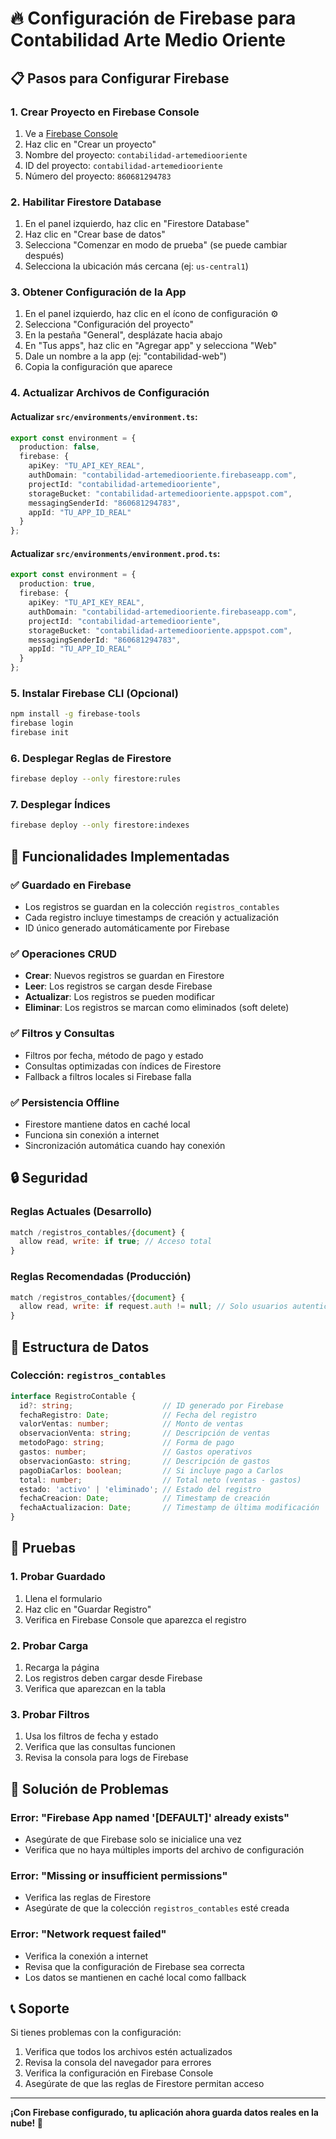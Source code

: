 # 🔥 Configuración de Firebase para Contabilidad Arte Medio Oriente

## 📋 Pasos para Configurar Firebase

### 1. Crear Proyecto en Firebase Console
1. Ve a [Firebase Console](https://console.firebase.google.com/)
2. Haz clic en "Crear un proyecto"
3. Nombre del proyecto: `contabilidad-artemediooriente`
4. ID del proyecto: `contabilidad-artemediooriente`
5. Número del proyecto: `860681294783`

### 2. Habilitar Firestore Database
1. En el panel izquierdo, haz clic en "Firestore Database"
2. Haz clic en "Crear base de datos"
3. Selecciona "Comenzar en modo de prueba" (se puede cambiar después)
4. Selecciona la ubicación más cercana (ej: `us-central1`)

### 3. Obtener Configuración de la App
1. En el panel izquierdo, haz clic en el ícono de configuración ⚙️
2. Selecciona "Configuración del proyecto"
3. En la pestaña "General", desplázate hacia abajo
4. En "Tus apps", haz clic en "Agregar app" y selecciona "Web"
5. Dale un nombre a la app (ej: "contabilidad-web")
6. Copia la configuración que aparece

### 4. Actualizar Archivos de Configuración

#### Actualizar `src/environments/environment.ts`:
```typescript
export const environment = {
  production: false,
  firebase: {
    apiKey: "TU_API_KEY_REAL",
    authDomain: "contabilidad-artemediooriente.firebaseapp.com",
    projectId: "contabilidad-artemediooriente",
    storageBucket: "contabilidad-artemediooriente.appspot.com",
    messagingSenderId: "860681294783",
    appId: "TU_APP_ID_REAL"
  }
};
```

#### Actualizar `src/environments/environment.prod.ts`:
```typescript
export const environment = {
  production: true,
  firebase: {
    apiKey: "TU_API_KEY_REAL",
    authDomain: "contabilidad-artemediooriente.firebaseapp.com",
    projectId: "contabilidad-artemediooriente",
    storageBucket: "contabilidad-artemediooriente.appspot.com",
    messagingSenderId: "860681294783",
    appId: "TU_APP_ID_REAL"
  }
};
```

### 5. Instalar Firebase CLI (Opcional)
```bash
npm install -g firebase-tools
firebase login
firebase init
```

### 6. Desplegar Reglas de Firestore
```bash
firebase deploy --only firestore:rules
```

### 7. Desplegar Índices
```bash
firebase deploy --only firestore:indexes
```

## 🚀 Funcionalidades Implementadas

### ✅ **Guardado en Firebase**
- Los registros se guardan en la colección `registros_contables`
- Cada registro incluye timestamps de creación y actualización
- ID único generado automáticamente por Firebase

### ✅ **Operaciones CRUD**
- **Crear**: Nuevos registros se guardan en Firestore
- **Leer**: Los registros se cargan desde Firebase
- **Actualizar**: Los registros se pueden modificar
- **Eliminar**: Los registros se marcan como eliminados (soft delete)

### ✅ **Filtros y Consultas**
- Filtros por fecha, método de pago y estado
- Consultas optimizadas con índices de Firestore
- Fallback a filtros locales si Firebase falla

### ✅ **Persistencia Offline**
- Firestore mantiene datos en caché local
- Funciona sin conexión a internet
- Sincronización automática cuando hay conexión

## 🔒 Seguridad

### Reglas Actuales (Desarrollo)
```javascript
match /registros_contables/{document} {
  allow read, write: if true; // Acceso total
}
```

### Reglas Recomendadas (Producción)
```javascript
match /registros_contables/{document} {
  allow read, write: if request.auth != null; // Solo usuarios autenticados
}
```

## 📱 Estructura de Datos

### Colección: `registros_contables`
```typescript
interface RegistroContable {
  id?: string;                    // ID generado por Firebase
  fechaRegistro: Date;            // Fecha del registro
  valorVentas: number;            // Monto de ventas
  observacionVenta: string;       // Descripción de ventas
  metodoPago: string;             // Forma de pago
  gastos: number;                 // Gastos operativos
  observacionGasto: string;       // Descripción de gastos
  pagoDiaCarlos: boolean;         // Si incluye pago a Carlos
  total: number;                  // Total neto (ventas - gastos)
  estado: 'activo' | 'eliminado'; // Estado del registro
  fechaCreacion: Date;            // Timestamp de creación
  fechaActualizacion: Date;       // Timestamp de última modificación
}
```

## 🧪 Pruebas

### 1. Probar Guardado
1. Llena el formulario
2. Haz clic en "Guardar Registro"
3. Verifica en Firebase Console que aparezca el registro

### 2. Probar Carga
1. Recarga la página
2. Los registros deben cargar desde Firebase
3. Verifica que aparezcan en la tabla

### 3. Probar Filtros
1. Usa los filtros de fecha y estado
2. Verifica que las consultas funcionen
3. Revisa la consola para logs de Firebase

## 🚨 Solución de Problemas

### Error: "Firebase App named '[DEFAULT]' already exists"
- Asegúrate de que Firebase solo se inicialice una vez
- Verifica que no haya múltiples imports del archivo de configuración

### Error: "Missing or insufficient permissions"
- Verifica las reglas de Firestore
- Asegúrate de que la colección `registros_contables` esté creada

### Error: "Network request failed"
- Verifica la conexión a internet
- Revisa que la configuración de Firebase sea correcta
- Los datos se mantienen en caché local como fallback

## 📞 Soporte

Si tienes problemas con la configuración:
1. Verifica que todos los archivos estén actualizados
2. Revisa la consola del navegador para errores
3. Verifica la configuración en Firebase Console
4. Asegúrate de que las reglas de Firestore permitan acceso

---

**¡Con Firebase configurado, tu aplicación ahora guarda datos reales en la nube! 🎉**
